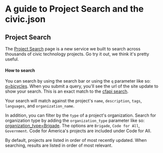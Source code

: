 # A guide to Project Search and the civic.json

## Project Search
The [Project Search](http://www.codeforamerica.org/brigade/projects) page is a new service we built to search across thousands of civic technology projects. Go try it out, we think it's pretty useful.

#### How to search
You can search by using the search bar or using the `q` parameter like so: [q=bicycles](http://www.codeforamerica.org/brigade/projects?q=bicycles). When you submit a query, you'll see the url of the site update to show your search. This is an exact match to the [cfapi search](http://www.codeforamerica.org/api/projects?q=bicycles).

Your search will match against the project's `name`, `description`, `tags`, `languages`, and `organization_name`.

In addition, you can filter by the `type` of a project's organization. Search for organization type by adding the `organization_type` parameter like so: [organization_type=Brigade](http://www.codeforamerica.org/brigade/projects?organization_type=Brigade). The options are `Brigade`, `Code for All`, `Government`. Code for America's projects are included under Code for All.

By default, projects are listed in order of most recently updated. When searching, results are listed in order of most relevant.
